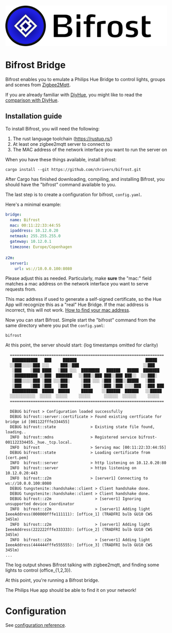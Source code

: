 ![](doc/logo-title-640x160.png)

# Bifrost Bridge

Bifrost enables you to emulate a Philips Hue Bridge to control lights, groups
and scenes from [Zigbee2Mqtt](https://www.zigbee2mqtt.io/).

If you are already familiar with [DiyHue](https://github.com/diyhue/diyHue), you
might like to read the [comparison with DiyHue](doc/comparison-with-diyhue.md).

## Installation guide

To install Bifrost, you will need the following:

 1. The rust language toolchain (https://rustup.rs/)
 2. At least one zigbee2mqtt server to connect to
 3. The MAC address of the network interface you want to run the server on

When you have these things available, install bifrost:

```
cargo install --git https://github.com/chrivers/bifrost.git
```

After Cargo has finished downloading, compiling, and installing Bifrost, you
should have the "bifrost" command available to you.

The last step is to create a configuration for bifrost, `config.yaml`.

Here's a minimal example:

```yaml
bridge:
  name: Bifrost
  mac: 00:11:22:33:44:55
  ipaddress: 10.12.0.20
  netmask: 255.255.255.0
  gateway: 10.12.0.1
  timezone: Europe/Copenhagen

z2m:
  server1:
    url: ws://10.0.0.100:8080
```

Please adjust this as needed. Particularly, make **sure** the "mac:" field
matches a mac address on the network interface you want to serve requests from.

This mac address if used to generate a self-signed certificate, so the Hue App
will recognize this as a "real" Hue Bridge. If the mac address is incorrect,
this will not work. [How to find your mac address](doc/how-to-find-mac-linux.md).

Now you can start Bifrost. Simple start the "bifrost" command from the same
directory where you put the `config.yaml`:

```
bifrost
```

At this point, the server should start: (log timestamps omitted for clarity)

```
  ===================================================================
   ███████████   ███     ██████                              █████
  ░░███░░░░░███ ░░░     ███░░███                            ░░███
   ░███    ░███ ████   ░███ ░░░  ████████   ██████   █████  ███████
   ░██████████ ░░███  ███████   ░░███░░███ ███░░███ ███░░  ░░░███░
   ░███░░░░░███ ░███ ░░░███░     ░███ ░░░ ░███ ░███░░█████   ░███
   ░███    ░███ ░███   ░███      ░███     ░███ ░███ ░░░░███  ░███ ███
   ███████████  █████  █████     █████    ░░██████  ██████   ░░█████
  ░░░░░░░░░░░  ░░░░░  ░░░░░     ░░░░░      ░░░░░░  ░░░░░░     ░░░░░
  ===================================================================

  DEBUG bifrost > Configuration loaded successfully
  DEBUG bifrost::server::certificate > Found existing certficate for bridge id [001122fffe334455]
  DEBUG bifrost::state               > Existing state file found, loading..
  INFO  bifrost::mdns                > Registered service bifrost-001122334455._hue._tcp.local.
  INFO  bifrost                      > Serving mac [00:11:22:33:44:55]
  DEBUG bifrost::state               > Loading certificate from [cert.pem]
  INFO  bifrost::server              > http listening on 10.12.0.20:80
  INFO  bifrost::server              > https listening on 10.12.0.20:443
  INFO  bifrost::z2m                 > [server1] Connecting to ws://10.0.0.100:8080
  DEBUG tungstenite::handshake::client > Client handshake done.
  DEBUG tungstenite::handshake::client > Client handshake done.
  DEBUG bifrost::z2m                   > [server1] Ignoring unsupported device Coordinator
  INFO  bifrost::z2m                   > [server1] Adding light IeeeAddress(000000fffe111111): [office_1] (TRADFRI bulb GU10 CWS 345lm)
  INFO  bifrost::z2m                   > [server1] Adding light IeeeAddress(222222fffe333333): [office_2] (TRADFRI bulb GU10 CWS 345lm)
  INFO  bifrost::z2m                   > [server1] Adding light IeeeAddress(444444fffe555555): [office_3] (TRADFRI bulb GU10 CWS 345lm)
...
```

The log output shows Bifrost talking with zigbee2mqtt, and finding some lights to control (office_{1,2,3}).

At this point, you're running a Bifrost bridge.

The Philips Hue app should be able to find it on your network!

# Configuration

See [configuration reference](doc/config-reference.md).
